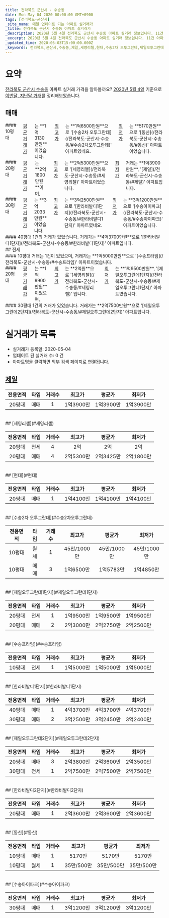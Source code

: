 ```yaml
---
title: 전라북도 군산시 - 수송동
date: Mon May 04 2020 00:00:00 GMT+0900
tags: [전라북도-군산시]
_site_name: 매일 업데이트 되는 아파트 실거래가
_title: 전라북도 군산시 수송동 아파트 실거래가
_description: 2020년 5월 4일 전라북도 군산시 수송동 아파트 실거래 정보입니다. 11건 아파트 정보가 있습니다.
_excerpt: 2020년 5월 4일 전라북도 군산시 수송동 아파트 실거래 정보입니다. 11건 아파트 정보가 있습니다.
_updated_time: 2020-05-03T15:00:00.000Z
_keywords: 전라북도,군산시,수송동,제일,세영리첼,현대,수송2차 오투그란데,제일오투그란데1단지,수송프라임,한라비발디1단지,제일오투그란데2단지,한라비발디2단지,동신,수송아이파크
---
```





# 요약
<ins>전라북도 군산시 수송동</ins> 아파트 실거래 가격을 알아볼까요? <ins>2020년 5월 4일</ins> 기준으로 <ins>이번달, 지난달 거래</ins>를 정리해보았습니다.

## 매매
<div class="container">
<div class="six columns" markdown="1">
#### 10평대
<ins>평균 거래가</ins>는 **1억3130만원**이었습니다. <ins>최고가</ins>는 **1억6500만원**으로 '[수송2차 오투그란데](/전라북도-군산시-수송동/#수송2차오투그란데)' 아파트였네요. <ins>최저가</ins>는 **5170만원**으로 '[동신](/전라북도-군산시-수송동/#동신)' 아파트이었습니다.
</div>
<div class="six columns" markdown="1">
#### 20평대
<ins>평균 거래가</ins>는 **2억1800만원**이며, <ins>최고가</ins>는 **2억5300만원**으로 '[세영리첼](/전라북도-군산시-수송동/#세영리첼)' 아파트이었습니다. <ins>최저가</ins> 거래는 **1억3900만원**, '[제일](/전라북도-군산시-수송동/#제일)' 아파트입니다.
</div>
</div>
<div class="container">
<div class="six columns" markdown="1">
#### 30평대
<ins>평균 거래가</ins>는 **3억2033만원**이었습니다. <ins>최고가</ins>는 **3억2500만원**으로 '[한라비발디1단지](/전라북도-군산시-수송동/#한라비발디1단지)' 아파트였네요. <ins>최저가</ins>는 **3억1200만원**으로 '[수송아이파크](/전라북도-군산시-수송동/#수송아이파크)' 아파트이었습니다.
</div>
<div class="six columns" markdown="1">
#### 40평대
1건의 거래가 있었습니다. 거래가는 **4억3700만원**으로 '[한라비발디1단지](/전라북도-군산시-수송동/#한라비발디1단지)' 아파트입니다.
</div>
</div>
## 전세
<div class="container">
<div class="six columns" markdown="1">
#### 10평대
거래는 1건이 있었으며, 거래가는 **1억5000만원**으로 '[수송프라임](/전라북도-군산시-수송동/#수송프라임)' 아파트이었습니다.
</div>
<div class="six columns" markdown="1">
#### 20평대
<ins>평균 거래가</ins>는 **1억9900만원**이었으며, <ins>최고가</ins>는 **2억원**으로 '[세영리첼](/전라북도-군산시-수송동/#세영리첼)' 입니다. <ins>최저가</ins>는 **1억9500만원**, '[제일오투그란데1단지](/전라북도-군산시-수송동/#제일오투그란데1단지)' 아파트였습니다.
</div>
</div>
<div class="container">
<div class="twelve columns" markdown="1">
#### 30평대
1건의 거래가 있었습니다. 거래가는 **2억7500만원**으로 '[제일오투그란데2단지](/전라북도-군산시-수송동/#제일오투그란데2단지)' 아파트입니다.
</div>
</div>



# 실거래가 목록
- 실거래가 등록일: 2020-05-04
- 업데이트 된 실거래 수: 0 건
- 아파트명을 클릭하면 외부 검색 페이지로 연결됩니다.

## [제일](#제일)

|전용면적|타입|거래수|최고가|평균가|최저가|
|:---:|:---:|:---:|:---:|:---:|:---:|
|20평대|<span class="deal-type-1">매매</span>|1|1억3900만|1억3900만|1억3900만|

<br/>
## [세영리첼](#세영리첼)

|전용면적|타입|거래수|최고가|평균가|최저가|
|:---:|:---:|:---:|:---:|:---:|:---:|
|20평대|<span class="deal-type-2">전세</span>|4|2억|2억|2억|
|20평대|<span class="deal-type-1">매매</span>|4|2억5300만|2억3425만|2억1800만|

<br/>
## [현대](#현대)

|전용면적|타입|거래수|최고가|평균가|최저가|
|:---:|:---:|:---:|:---:|:---:|:---:|
|20평대|<span class="deal-type-1">매매</span>|1|1억4100만|1억4100만|1억4100만|

<br/>
## [수송2차 오투그란데](#수송2차오투그란데)

|전용면적|타입|거래수|최고가|평균가|최저가|
|:---:|:---:|:---:|:---:|:---:|:---:|
|10평대|<span class="deal-type-3">월세</span>|1|45만/1000만|45만/1000만|45만/1000만|
|10평대|<span class="deal-type-1">매매</span>|3|1억6500만|1억5783만|1억4850만|

<br/>
## [제일오투그란데1단지](#제일오투그란데1단지)

|전용면적|타입|거래수|최고가|평균가|최저가|
|:---:|:---:|:---:|:---:|:---:|:---:|
|20평대|<span class="deal-type-2">전세</span>|1|1억9500만|1억9500만|1억9500만|
|20평대|<span class="deal-type-1">매매</span>|2|2억3000만|2억2750만|2억2500만|

<br/>
## [수송프라임](#수송프라임)

|전용면적|타입|거래수|최고가|평균가|최저가|
|:---:|:---:|:---:|:---:|:---:|:---:|
|10평대|<span class="deal-type-2">전세</span>|1|1억5000만|1억5000만|1억5000만|

<br/>
## [한라비발디1단지](#한라비발디1단지)

|전용면적|타입|거래수|최고가|평균가|최저가|
|:---:|:---:|:---:|:---:|:---:|:---:|
|40평대|<span class="deal-type-1">매매</span>|1|4억3700만|4억3700만|4억3700만|
|30평대|<span class="deal-type-1">매매</span>|2|3억2500만|3억2450만|3억2400만|

<br/>
## [제일오투그란데2단지](#제일오투그란데2단지)

|전용면적|타입|거래수|최고가|평균가|최저가|
|:---:|:---:|:---:|:---:|:---:|:---:|
|20평대|<span class="deal-type-1">매매</span>|3|2억3800만|2억3600만|2억3500만|
|30평대|<span class="deal-type-2">전세</span>|1|2억7500만|2억7500만|2억7500만|

<br/>
## [한라비발디2단지](#한라비발디2단지)

|전용면적|타입|거래수|최고가|평균가|최저가|
|:---:|:---:|:---:|:---:|:---:|:---:|
|20평대|<span class="deal-type-1">매매</span>|1|2억3600만|2억3600만|2억3600만|

<br/>
## [동신](#동신)

|전용면적|타입|거래수|최고가|평균가|최저가|
|:---:|:---:|:---:|:---:|:---:|:---:|
|10평대|<span class="deal-type-1">매매</span>|1|5170만|5170만|5170만|
|10평대|<span class="deal-type-3">월세</span>|1|35만/500만|35만/500만|35만/500만|

<br/>
## [수송아이파크](#수송아이파크)

|전용면적|타입|거래수|최고가|평균가|최저가|
|:---:|:---:|:---:|:---:|:---:|:---:|
|30평대|<span class="deal-type-1">매매</span>|1|3억1200만|3억1200만|3억1200만|

<br/>



